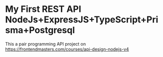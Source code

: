 # My First REST API NodeJs+ExpressJS+TypeScript+Prisma+Postgresql
This a pair programming API project on https://frontendmasters.com/courses/api-design-nodejs-v4
